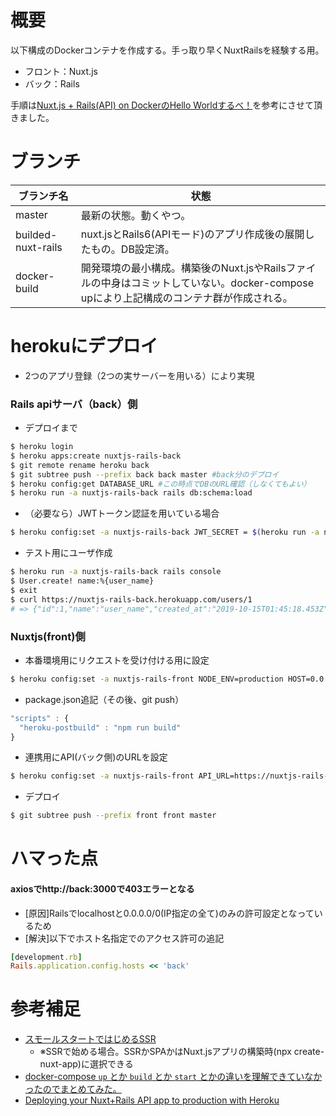 # 概要
以下構成のDockerコンテナを作成する。手っ取り早くNuxtRailsを経験する用。
* フロント：Nuxt.js
* バック：Rails

手順は[Nuxt.js + Rails(API) on DockerのHello Worldするべ！](https://qiita.com/at-946/items/08de3c9d7611f62b1894)を参考にさせて頂きました。

# ブランチ
| ブランチ名 | 状態 |
---- | ----
| master | 最新の状態。動くやつ。 |
| builded-nuxt-rails | nuxt.jsとRails6(APIモード)のアプリ作成後の展開したもの。DB設定済。 |
| docker-build | 開発環境の最小構成。構築後のNuxt.jsやRailsファイルの中身はコミットしていない。docker-compose upにより上記構成のコンテナ群が作成される。 |

# herokuにデプロイ
* 2つのアプリ登録（2つの実サーバーを用いる）により実現
### Rails apiサーバ（back）側
* デプロイまで
```bash
$ heroku login
$ heroku apps:create nuxtjs-rails-back
$ git remote rename heroku back
$ git subtree push --prefix back back master #back分のデプロイ
$ heroku config:get DATABASE_URL #この時点でDBのURL確認（しなくてもよい）
$ heroku run -a nuxtjs-rails-back rails db:schema:load

```
* （必要なら）JWTトークン認証を用いている場合
```bash
$ heroku config:set -a nuxtjs-rails-back JWT_SECRET = $(heroku run -a nuxtjs-rails-back rails secret)
```
* テスト用にユーザ作成
```bash
$ heroku run -a nuxtjs-rails-back rails console
$ User.create! name:%{user_name}
$ exit
$ curl https://nuxtjs-rails-back.herokuapp.com/users/1
# => {"id":1,"name":"user_name","created_at":"2019-10-15T01:45:18.453Z","updated_at":"2019-10-15T01:45:18.453Z"}
```
### Nuxtjs(front)側
* 本番環境用にリクエストを受け付ける用に設定
```bash
$ heroku config:set -a nuxtjs-rails-front NODE_ENV=production HOST=0.0.0.0 NPM_CONFIG_PRODUCTION=false
```
* package.json追記（その後、git push）
```javascript
"scripts" : {
  "heroku-postbuild" : "npm run build"
}
```
* 連携用にAPI(バック側)のURLを設定
```bash
$ heroku config:set -a nuxtjs-rails-front API_URL=https://nuxtjs-rails-back.herokuapp.com/api
```
* デプロイ
```bash
$ git subtree push --prefix front front master
```

# ハマった点
#### axiosでhttp://back:3000で403エラーとなる
* [原因]Railsでlocalhostと0.0.0.0/0(IP指定の全て)のみの許可設定となっているため
* [解決]以下でホスト名指定でのアクセス許可の追記
```ruby
[development.rb]
Rails.application.config.hosts << 'back'
```

# 参考補足
* [スモールスタートではじめるSSR](https://tech.dely.jp/entry/min_ssr)
    * ※SSRで始める場合。SSRかSPAかはNuxt.jsアプリの構築時(npx create-nuxt-app)に選択できる
* [docker-compose `up` とか `build` とか `start` とかの違いを理解できていなかったのでまとめてみた。](https://qiita.com/tegnike/items/bcdcee0320e11a928d46)
* [Deploying your Nuxt+Rails API app to production with Heroku](https://medium.com/@fishpercolator/deploying-your-nuxt-rails-api-app-to-production-with-heroku-54efd09eec22)